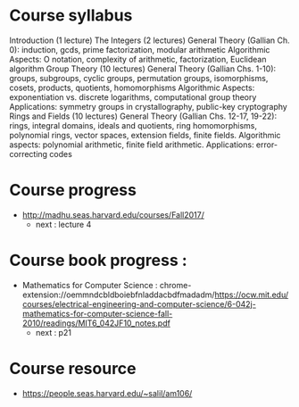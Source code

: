 # Course syllabus

Introduction (1 lecture)
The Integers (2 lectures)
General Theory (Gallian Ch. 0): induction, gcds, prime factorization, modular arithmetic
Algorithmic Aspects: O notation, complexity of arithmetic, factorization, Euclidean algorithm
Group Theory (10 lectures)
General Theory (Gallian Chs. 1-10): groups, subgroups, cyclic groups, permutation groups, isomorphisms, cosets, products, quotients, homomorphisms
Algorithmic Aspects: exponentiation vs. discrete logarithms, computational group theory
Applications: symmetry groups in crystallography, public-key cryptography
Rings and Fields (10 lectures)
General Theory (Gallian Chs. 12-17, 19-22): rings, integral domains, ideals and quotients, ring homomorphisms, polynomial rings, vector spaces, extension fields, finite fields.
Algorithmic aspects: polynomial arithmetic, finite field arithmetic.
Applications: error-correcting codes

# Course progress 
+ http://madhu.seas.harvard.edu/courses/Fall2017/
    + next : lecture 4

# Course book progress : 
+ Mathematics for Computer Science : chrome-extension://oemmndcbldboiebfnladdacbdfmadadm/https://ocw.mit.edu/courses/electrical-engineering-and-computer-science/6-042j-mathematics-for-computer-science-fall-2010/readings/MIT6_042JF10_notes.pdf 
    + next : p21 

    
# Course resource 
+ https://people.seas.harvard.edu/~salil/am106/